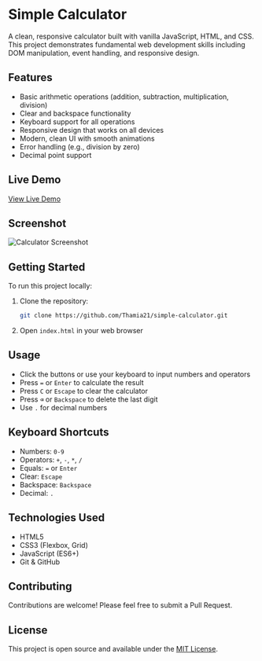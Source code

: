 # Simple Calculator

A clean, responsive calculator built with vanilla JavaScript, HTML, and CSS. This project demonstrates fundamental web development skills including DOM manipulation, event handling, and responsive design.

## Features

- Basic arithmetic operations (addition, subtraction, multiplication, division)
- Clear and backspace functionality
- Keyboard support for all operations
- Responsive design that works on all devices
- Modern, clean UI with smooth animations
- Error handling (e.g., division by zero)
- Decimal point support

## Live Demo

[View Live Demo](https://thamia21.github.io/simple-calculator/)

## Screenshot

![Calculator Screenshot](Screenshot.png)

## Getting Started

To run this project locally:

1. Clone the repository:
   ```bash
   git clone https://github.com/Thamia21/simple-calculator.git
   ```
2. Open `index.html` in your web browser

## Usage

- Click the buttons or use your keyboard to input numbers and operators
- Press `=` or `Enter` to calculate the result
- Press `C` or `Escape` to clear the calculator
- Press `⌫` or `Backspace` to delete the last digit
- Use `.` for decimal numbers

## Keyboard Shortcuts

- Numbers: `0-9`
- Operators: `+`, `-`, `*`, `/`
- Equals: `=` or `Enter`
- Clear: `Escape`
- Backspace: `Backspace`
- Decimal: `.`

## Technologies Used

- HTML5
- CSS3 (Flexbox, Grid)
- JavaScript (ES6+)
- Git & GitHub

## Contributing

Contributions are welcome! Please feel free to submit a Pull Request.

## License

This project is open source and available under the [MIT License](LICENSE).